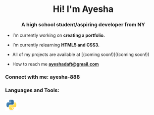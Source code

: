 <h1 align="center">Hi! I'm Ayesha</h1>
<h3 align="center">A high school student/aspiring developer from NY</h3>

- I’m currently working on **creating a portfolio.**

- I’m currently relearning **HTML5 and CSS3.**

- All of my projects are available at [(coming soon!)]((coming soon!))

- How to reach me **ayeshadaft@gmail.com**

<h3 align="left">Connect with me: ayesha-888 </h3>
<p align="left">
</p>

<h3 align="left">Languages and Tools:</h3>
<p align="left"> <a href="https://www.python.org" target="_blank" rel="noreferrer"> <img src="https://raw.githubusercontent.com/devicons/devicon/master/icons/python/python-original.svg" alt="python" width="40" height="40"/> </a> </p>
